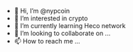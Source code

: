 - 👋 Hi, I’m @nypcoin
- 👀 I’m interested in crypto 
- 🌱 I’m currently learning Heco network
- 💞️ I’m looking to collaborate on ...
- 📫 How to reach me ...

<!---
nypcoin/nypcoin is a ✨ special ✨ repository because its `README.md` (this file) appears on your GitHub profile.
You can click the Preview link to take a look at your changes.
--->
